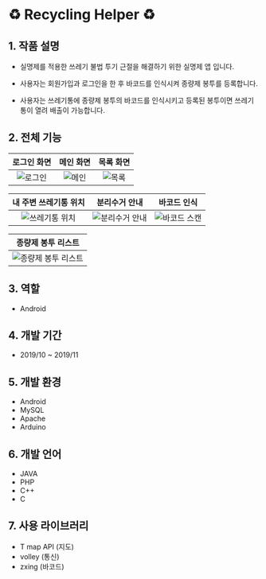 # :recycle: Recycling Helper :recycle:

## 1. 작품 설명

- 실명제를 적용한 쓰레기 불법 투기 근절을 해결하기 위한 실명제 앱 입니다.

- 사용자는 회원가입과 로그인을 한 후 바코드를 인식시켜 종량제 봉투를 등록합니다.

- 사용자는 쓰레기통에 종량제 봉투의 바코드를 인식시키고 등록된 봉투이면 쓰레기통이 열려 배출이 가능합니다.

## 2. 전체 기능
|  <center>로그인 화면</center> |  <center>메인 화면</center> |  <center>목록 화면</center> |
|:--------:|:--------:|:--------:|
|![로그인](https://user-images.githubusercontent.com/40001772/69881937-eaa0cd00-1311-11ea-9c73-9053b3849ea0.jpg) |![메인](https://user-images.githubusercontent.com/40001772/69881869-b5947a80-1311-11ea-855d-1f06886a40a5.jpg) |![목록](https://user-images.githubusercontent.com/40001772/69881889-c9d87780-1311-11ea-8af1-971e3da578e9.jpg) |


|  <center>내 주변 쓰레기통 위치</center> |  <center>분리수거 안내</center> |  <center>바코드 인식</center> |
|:--------:|:--------:|:--------:|
|![쓰레기통 위치](https://user-images.githubusercontent.com/40001772/69882563-eb3a6300-1313-11ea-8255-dc28c6267ef7.jpg) |![분리수거 안내](https://user-images.githubusercontent.com/40001772/69882276-048edf80-1313-11ea-9e93-dcbadcf85861.jpg) |![바코드 스캔](https://user-images.githubusercontent.com/40001772/69882290-0fe20b00-1313-11ea-8642-2f5784f3af4c.jpg) |
 
 |  <center>종량제 봉투 리스트</center> |
|:--------:|
|![종량제 봉투 리스트](https://user-images.githubusercontent.com/40001772/69882707-761b5d80-1314-11ea-97ef-d118e1c55957.jpg) |


## 3. 역할
 - Android

## 4. 개발 기간
- 2019/10 ~ 2019/11

## 5. 개발 환경
- Android
- MySQL
- Apache
- Arduino

## 6. 개발 언어
 - JAVA
 - PHP
 - C++
 - C

## 7. 사용 라이브러리
 - T map API (지도)
 - volley (통신)
 - zxing (바코드)
